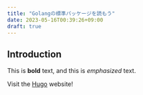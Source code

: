 ```yaml
---
title: "Golangの標準パッケージを読もう"
date: 2023-05-16T00:39:26+09:00
draft: true
---
```


## Introduction

This is **bold** text, and this is *emphasized* text.

Visit the [Hugo](https://gohugo.io) website!